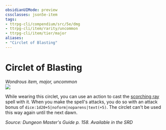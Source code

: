 ```yaml
---
obsidianUIMode: preview
cssclasses: json5e-item
tags:
- ttrpg-cli/compendium/src/5e/dmg
- ttrpg-cli/item/rarity/uncommon
- ttrpg-cli/item/tier/major
aliases: 
- "Circlet of Blasting"
---
```

# Circlet of Blasting
*Wondrous item, major, uncommon*  
![](3-Mechanics/CLI/items/img/circlet-of-blasting.webp#right)


While wearing this circlet, you can use an action to cast the [scorching ray](3-Mechanics/CLI/spells/scorching-ray.md) spell with it. When you make the spell's attacks, you do so with an attack bonus of `dice:1d20+5|noform|noparens|text(+5)`. The circlet can't be used this way again until the next dawn.

*Source: Dungeon Master's Guide p. 158. Available in the <span title='Systems Reference Document (5.1)'>SRD</span>*